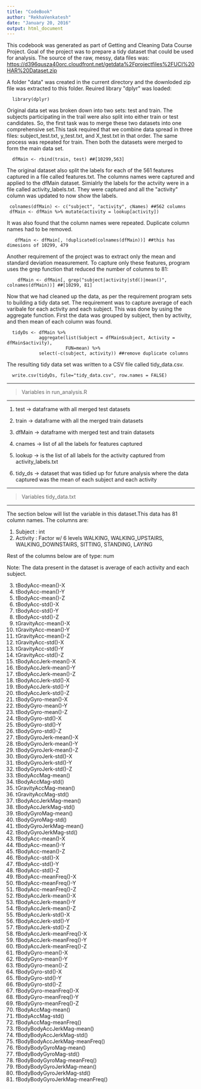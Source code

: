 ```yaml
---
title: "CodeBook"
author: "RekhaVenkatesh"
date: "January 20, 2016"
output: html_document
---
```


This codebook was generated as part of Getting and Cleaning Data Course Project. 
Goal of the project was to prepare a tidy dataset that could be used for analysis. The source of the raw, messy, data files was: https://d396qusza40orc.cloudfront.net/getdata%2Fprojectfiles%2FUCI%20HAR%20Dataset.zip 

A folder "data" was created in the current directory and the downloded zip file was extracted to this folder. Reuired library "dplyr" was loaded:
```{r}
  library(dplyr)
```

Original data set was broken down into two sets: test and train. The subjects participating in the trail were also split into either train or test candidates. So, the first task was to merge these two datasets into one comprehensive set.This task required that we combine data spread in three files: subject_test.txt, y_test.txt, and X_test.txt in that order. The same process was repeated for train. Then both the datasets were merged to form the main data set. 

```{r}
  dfMain <- rbind(train, test) ##[10299,563]
```

The original dataset also split the labels for each of the 561 features captured in a file called features.txt. The columns names were captured and applied to the dfMain dataset. Simialrly the labels for the actviity were in a file called activity_labels.txt. They were captured and all the "activity" column was updated to now show the labels.

```{r}
 colnames(dfMain) <- c("subject", "activity", cNames) ##562 columns
 dfMain <- dfMain %>% mutate(activity = lookup[activity])
```

It was also found that the column names were repeated. Duplicate column names had to be removed.

```{r}
   dfMain <- dfMain[, !duplicated(colnames(dfMain))] ##this has dimesions of 10299, 479
```

Another requirement of the project was to extract only the mean and standard deviation measurement. To capture only these features, program uses the grep function that reduced the number of columns to 81:

```{r}
    dfMain <- dfMain[, grep("subject|activity|std()|mean()", colnames(dfMain))] ##[10299, 81]
```
Now that we had cleaned up the data, as per the requirement program sets to building a tidy data set. The requirement was to capture average of each varibale for each activity and each subject. This was done by using the aggregate function. First the data was grouped by subject, then by activity, and then mean of each column was found.

```{r}
  tidyDs <- dfMain %>% 
            aggregate(list(Subject = dfMain$subject, Activity = dfMain$activity), 
                      FUN=mean) %>%
            select(-c(subject, activity)) ##remove duplicate columns
```

The resulting tidy data set was written to a CSV file called tidy_data.csv.

```{r}
  write.csv(tidyDs, file="tidy_data.csv", row.names = FALSE)
```


*****
>  Variables in run_analysis.R

****
1. test -> dataframe with all merged test datasets
2. train -> dataframe with all the merged train datasets
3. dfMain -> dataframe with merged test and train datasets

4. cnames -> list of all the labels for features captured
5. lookup -> is the list of all labels for the activity captured from activity_labels.txt
6. tidy_ds -> dataset that was tidied up for future analysis where the data captured was the mean of each subject and each activity

*****
> Variables tidy_data.txt

****

The section below will list the variable in this dataset.This data has 81 column names. The columns are:

1. Subject                        : int  
2. Activity                       : Factor w/ 6 levels WALKING,         WALKING_UPSTAIRS, WALKING_DOWNSTAIRS, SITTING, STANDING, LAYING

Rest of the columns below are of type: num

Note: The data present in the dataset is average of each activity and each subject.

3. tBodyAcc-mean()-X                 
4. tBodyAcc-mean()-Y               
5. tBodyAcc-mean()-Z                 
6. tBodyAcc-std()-X                
7. tBodyAcc-std()-Y                  
8. tBodyAcc-std()-Z                
9.   tGravityAcc-mean()-X             
10. tGravityAcc-mean()-Y            
11.   tGravityAcc-mean()-Z              
12.  tGravityAcc-std()-X             
13.   tGravityAcc-std()-Y               
14.  tGravityAcc-std()-Z             
15.   tBodyAccJerk-mean()-X             
16.  tBodyAccJerk-mean()-Y           
17.   tBodyAccJerk-mean()-Z             
18.  tBodyAccJerk-std()-X            
19.   tBodyAccJerk-std()-Y              
20.  tBodyAccJerk-std()-Z            
21.   tBodyGyro-mean()-X                
22.  tBodyGyro-mean()-Y              
23.   tBodyGyro-mean()-Z                
24.  tBodyGyro-std()-X               
25.   tBodyGyro-std()-Y                 
26.  tBodyGyro-std()-Z               
27.   tBodyGyroJerk-mean()-X            
28.  tBodyGyroJerk-mean()-Y          
29.   tBodyGyroJerk-mean()-Z            
30.  tBodyGyroJerk-std()-X           
31.   tBodyGyroJerk-std()-Y             
32.  tBodyGyroJerk-std()-Z           
33.   tBodyAccMag-mean()                
34.  tBodyAccMag-std()               
35.   tGravityAccMag-mean()             
36.  tGravityAccMag-std()            
37.   tBodyAccJerkMag-mean()            
38.  tBodyAccJerkMag-std()           
39.   tBodyGyroMag-mean()               
40.  tBodyGyroMag-std()              
41.   tBodyGyroJerkMag-mean()           
42.  tBodyGyroJerkMag-std()          
43.   fBodyAcc-mean()-X                 
44.  fBodyAcc-mean()-Y               
45.   fBodyAcc-mean()-Z                 
46.  fBodyAcc-std()-X                
47.   fBodyAcc-std()-Y                  
48.  fBodyAcc-std()-Z                
49.   fBodyAcc-meanFreq()-X             
50.  fBodyAcc-meanFreq()-Y           
51.   fBodyAcc-meanFreq()-Z             
52.  fBodyAccJerk-mean()-X           
53.   fBodyAccJerk-mean()-Y             
54.  fBodyAccJerk-mean()-Z           
55.   fBodyAccJerk-std()-X              
56.  fBodyAccJerk-std()-Y            
57.   fBodyAccJerk-std()-Z              
58.  fBodyAccJerk-meanFreq()-X       
59.   fBodyAccJerk-meanFreq()-Y         
60. fBodyAccJerk-meanFreq()-Z       
61.   fBodyGyro-mean()-X                
62.  fBodyGyro-mean()-Y              
63.   fBodyGyro-mean()-Z                
64.  fBodyGyro-std()-X               
65.   fBodyGyro-std()-Y                 
66.  fBodyGyro-std()-Z               
67.   fBodyGyro-meanFreq()-X            
68.  fBodyGyro-meanFreq()-Y          
69.   fBodyGyro-meanFreq()-Z            
70.  fBodyAccMag-mean()              
71.   fBodyAccMag-std()                 
72.  fBodyAccMag-meanFreq()          
73.   fBodyBodyAccJerkMag-mean()        
74.  fBodyBodyAccJerkMag-std()       
75.   fBodyBodyAccJerkMag-meanFreq()    
76.  fBodyBodyGyroMag-mean()         
77.   fBodyBodyGyroMag-std()            
78.  fBodyBodyGyroMag-meanFreq()     
79.   fBodyBodyGyroJerkMag-mean()       
80.  fBodyBodyGyroJerkMag-std()      
81.   fBodyBodyGyroJerkMag-meanFreq() 



